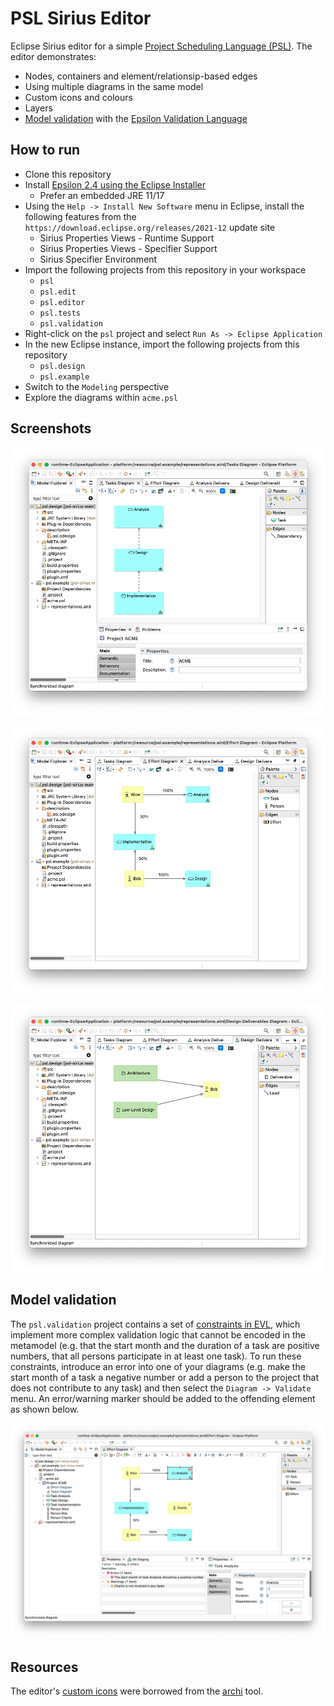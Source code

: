# PSL Sirius Editor

Eclipse Sirius editor for a simple [Project Scheduling Language (PSL)](psl/psl.emf). The editor demonstrates:

- Nodes, containers and element/relationsip-based edges
- Using multiple diagrams in the same model
- Custom icons and colours
- Layers
- [Model validation](https://eclipse.dev/epsilon/doc/articles/evl-emf-integration/) with the [Epsilon Validation Language](https://eclipse.dev/epsilon/doc/evl)

## How to run

- Clone this repository
- Install [Epsilon 2.4 using the Eclipse Installer](https://eclipse.dev/epsilon/download)
  - Prefer an embedded JRE 11/17
- Using the `Help -> Install New Software` menu in Eclipse, install the following features from the `https://download.eclipse.org/releases/2021-12` update site
  - Sirius Properties Views - Runtime Support
  - Sirius Properties Views - Specifier Support
  - Sirius Specifier Environment
- Import the following projects from this repository in your workspace
  - `psl`
  - `psl.edit`
  - `psl.editor`
  - `psl.tests`
  - `psl.validation`
- Right-click on the `psl` project and select `Run As -> Eclipse Application`
- In the new Eclipse instance, import the following projects from this repository
  - `psl.design`
  - `psl.example`
- Switch to the `Modeling` perspective
- Explore the diagrams within `acme.psl`

## Screenshots

![](screenshots/tasks-diagram.png)

![](screenshots/effort-diagram.png)

![](screenshots/deliverables-diagram.png)

## Model validation

The `psl.validation` project contains a set of [constraints in EVL](psl.validation/psl.evl), which implement more complex validation logic that cannot be encoded in the metamodel (e.g. that the start month and the duration of a task are positive numbers, that all persons participate in at least one task). To run these constraints, introduce an error into one of your diagrams (e.g. make the start month of a task a negative number or add a person to the project that does not contribute to any task) and then select the `Diagram -> Validate` menu. An error/warning marker should be added to the offending element as shown below.

![](screenshots/validation-markers.png) 

## Resources

The editor's [custom icons](psl.edit/icons/full/obj16) were borrowed from the [archi](https://github.com/archimatetool/archi/tree/master/com.archimatetool.editor/img) tool.
